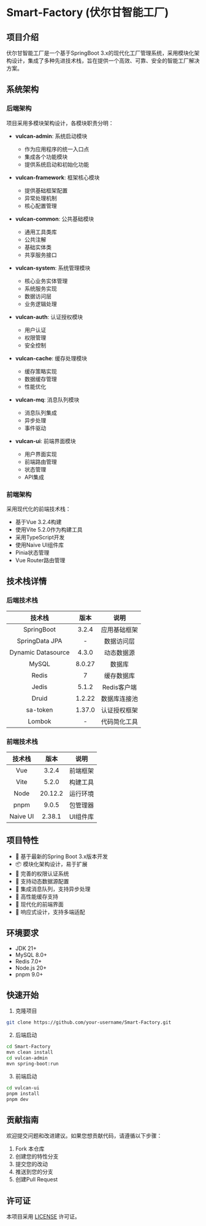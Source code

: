 # Smart-Factory (伏尔甘智能工厂)

## 项目介绍
伏尔甘智能工厂是一个基于SpringBoot 3.x的现代化工厂管理系统，采用模块化架构设计，集成了多种先进技术栈，旨在提供一个高效、可靠、安全的智能工厂解决方案。

## 系统架构

### 后端架构
项目采用多模块架构设计，各模块职责分明：

- **vulcan-admin**: 系统启动模块
  - 作为应用程序的统一入口点
  - 集成各个功能模块
  - 提供系统启动和初始化功能

- **vulcan-framework**: 框架核心模块
  - 提供基础框架配置
  - 异常处理机制
  - 核心配置管理

- **vulcan-common**: 公共基础模块
  - 通用工具类库
  - 公共注解
  - 基础实体类
  - 共享服务接口

- **vulcan-system**: 系统管理模块
  - 核心业务实体管理
  - 系统服务实现
  - 数据访问层
  - 业务逻辑处理

- **vulcan-auth**: 认证授权模块
  - 用户认证
  - 权限管理
  - 安全控制

- **vulcan-cache**: 缓存处理模块
  - 缓存策略实现
  - 数据缓存管理
  - 性能优化

- **vulcan-mq**: 消息队列模块
  - 消息队列集成
  - 异步处理
  - 事件驱动

- **vulcan-ui**: 前端界面模块
  - 用户界面实现
  - 前端路由管理
  - 状态管理
  - API集成

### 前端架构
采用现代化的前端技术栈：

- 基于Vue 3.2.4构建
- 使用Vite 5.2.0作为构建工具
- 采用TypeScript开发
- 使用Naive UI组件库
- Pinia状态管理
- Vue Router路由管理

## 技术栈详情

### 后端技术栈
| 技术栈 | 版本 | 说明 |
|:----:|:----:|:----:|
| SpringBoot | 3.2.4 | 应用基础框架 |
| SpringData JPA | - | 数据访问层 |
| Dynamic Datasource | 4.3.0 | 动态数据源 |
| MySQL | 8.0.27 | 数据库 |
| Redis | 7 | 缓存数据库 |
| Jedis | 5.1.2 | Redis客户端 |
| Druid | 1.2.22 | 数据库连接池 |
| sa-token | 1.37.0 | 认证授权框架 |
| Lombok | - | 代码简化工具 |

### 前端技术栈
| 技术栈 | 版本 | 说明 |
|:----:|:----:|:----:|
| Vue | 3.2.4 | 前端框架 |
| Vite | 5.2.0 | 构建工具 |
| Node | 20.12.2 | 运行环境 |
| pnpm | 9.0.5 | 包管理器 |
| Naive UI | 2.38.1 | UI组件库 |

## 项目特性
- 🚀 基于最新的Spring Boot 3.x版本开发
- 📦 模块化架构设计，易于扩展
- 🔐 完善的权限认证系统
- 💾 支持动态数据源配置
- 🔄 集成消息队列，支持异步处理
- 🎯 高性能缓存支持
- 🎨 现代化的前端界面
- 📱 响应式设计，支持多端适配

## 环境要求
- JDK 21+
- MySQL 8.0+
- Redis 7.0+
- Node.js 20+
- pnpm 9.0+

## 快速开始
1. 克隆项目
```bash
git clone https://github.com/your-username/Smart-Factory.git
```

2. 后端启动
```bash
cd Smart-Factory
mvn clean install
cd vulcan-admin
mvn spring-boot:run
```

3. 前端启动
```bash
cd vulcan-ui
pnpm install
pnpm dev
```

## 贡献指南
欢迎提交问题和改进建议。如果您想贡献代码，请遵循以下步骤：
1. Fork 本仓库
2. 创建您的特性分支
3. 提交您的改动
4. 推送到您的分支
5. 创建Pull Request

## 许可证
本项目采用 [LICENSE](LICENSE) 许可证。